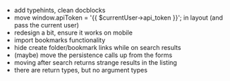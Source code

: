 - add typehints, clean docblocks
- move window.apiToken = '{{ $currentUser->api_token }}'; in layout (and pass the current user)
- redesign a bit, ensure it works on mobile
- import bookmarks functionality
- hide create folder/bookmark links while on search results
- (maybe) move the persistence calls up from the forms
- moving after search returns strange results in the listing
- there are return types, but no argument types